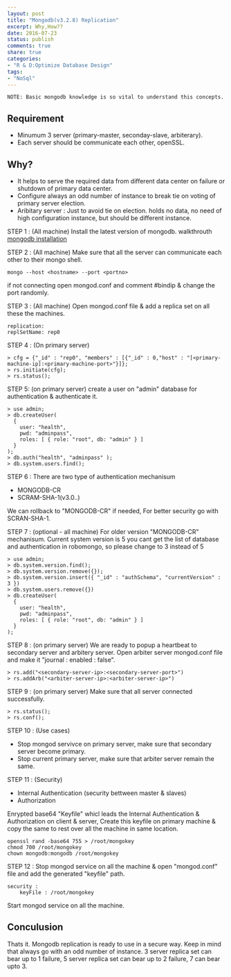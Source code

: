 ```yaml
---
layout: post
title: "Mongodb(v3.2.8) Replication"
excerpt: Why,How??
date: 2016-07-23
status: publish
comments: true
share: true
categories:
- "R & D:Optimize Database Design"
tags:
- "NoSql"
---
```


	NOTE: Basic mongodb knowledge is so vital to understand this concepts.

## Requirement 
* Minumum 3 server (primary-master, seconday-slave, arbiterary).
* Each server should be communicate each other, openSSL.

## Why?
* It helps to serve the required data from different data center on failure or shutdown of primary data center.
* Configure always an odd number of instance to break tie on voting of primary server election.
* Aribitary server : Just to avoid tie on election. holds no data, no need of high configuration instance, but should be different instance.

STEP 1 : (All machine)
Install the latest version of mongodb. walkthrouth [mongodb installation](https://docs.mongodb.com/manual/tutorial/install-mongodb-on-ubuntu/)

STEP 2 : (All machine)
Make sure that all the server can communicate each other to their mongo shell.

	mongo --host <hostname> --port <portno>

if not connecting open mongod.conf and comment #bindip & change the port randomly.

STEP 3 : (All machine)
Open mongod.conf file & add a replica set on all these the machines.
	
	replication:
 	replSetName: rep0

STEP 4 : (On primary server)

	> cfg = {"_id" : "rep0", "members" : [{"_id" : 0,"host" : "[<primary-machine-ip]:<primary-machine-port>"}]};
	> rs.initiate(cfg);
	> rs.status();

STEP 5: (on primary server)
create a user on "admin" database for authentication & authenticate it.

	> use admin;
	> db.createUser(
	  {
	    user: "health",
	    pwd: "adminpass",
	    roles: [ { role: "root", db: "admin" } ]
	  }
	);
	> db.auth("health", "adminpass" );
	> db.system.users.find();

STEP 6 :
There are two type of authentication mechanisum

* MONGODB-CR
* SCRAM-SHA-1(v3.0..)

We can rollback to "MONGODB-CR" if needed, For better security go with SCRAN-SHA-1.

STEP 7 : (optional - all machine)
For older version "MONGODB-CR" mechanisum. Current system version is 5 you cant get the list of database and authentication in robomongo, so please change to 3 instead of 5

	> use admin;
	> db.system.version.find();
	> db.system.version.remove({}); 
	> db.system.version.insert({ "_id" : "authSchema", "currentVersion" : 3 })
	> db.system.users.remove({})
	> db.createUser(
	  {
	    user: "health",
	    pwd: "adminpass",
	    roles: [ { role: "root", db: "admin" } ]
	  }
	);

STEP 8 : (on primary server)
We are ready to popup a heartbeat to secondary server and arbitery server.
Open arbiter server mongod.conf file and make it "journal : enabled : false".

	> rs.add("<secondary-server-ip>:<secondary-server-port>")
	> rs.addArb("<arbiter-server-ip>:<arbiter-server-ip>")

STEP 9 : (on primary server)
Make sure that all server connected successfully.

	> rs.status();
	> rs.conf();

STEP 10 : (Use cases)

* Stop mongod servivce on primary server, make sure that secondary server become primary.
* Stop current primary server, make sure that arbiter server remain the same.

STEP 11 : (Security)

* Internal Authentication (security bettween master & slaves)
* Authorization

Enrypted base64 "Keyfile" whicl leads the Internal Authentication & Authorization on client & server, Create this keyfile on primary machine & copy the same to rest over all the machine in same location.

	openssl rand -base64 755 > /root/mongokey
	chmod 700 /root/mongokey
	chown mongodb:mongodb /root/mongokey

STEP 12 : 
Stop mongod service on  all the machine & open "mongod.conf" file and add the generated "keyfile" path.

	security :
		keyFile : /root/mongokey

Start mongod service on all the machine.

## Conculusion
Thats it. Mongodb replication is ready to use in a secure way. Keep in mind that always go with an odd number of instance. 3 server replica set can bear up to 1 failure, 5 server replica set can bear up to 2 failure, 7 can bear upto 3.

